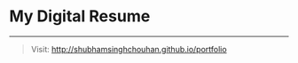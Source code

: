 
# My Digital Resume


------------------------------------------------------------

> Visit: <http://shubhamsinghchouhan.github.io/portfolio>
 
